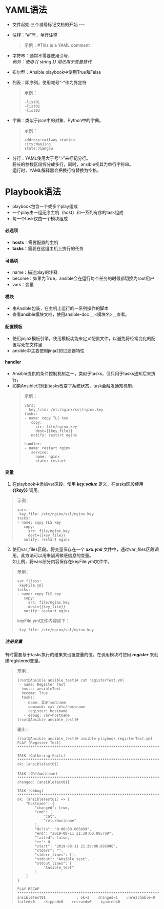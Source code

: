 # YAML语法
* 文件起始:三个减号标记文档的开始  ---

* 注释：“#”号，单行注释  
  > 示例：#This is a YAML comment
* 字符串：通常不需要使用引号，  
        *例外：使用 {{ string }} 用法用于变量替代*
* 布尔型：Ansible playbook中使用True和False
* 列表：即序列。使用减号“-”作为界定符  
  > 示例：
  >```  
  > -list01  
  > -list02  
  > -list03
* 字典：类似于json中的对象、Python中的字典。  
  > 示例：
  >```
  > address:railway station  
  > city:NanJing  
  > state:JiangSu
* 分行：YAML使用大于号“>”来标记分行。  
       将长的参数区段拆分成多行，同时，ansible视其为单行字符串。  
       运行时，YAML解释器会把换行符替换为空格。
     


# Playbook语法
* playbook包含一个或多个play组成
* 一个play由一组无序主机（host）和一系列有序的task组成
* 每一个task仅由一个模块组成

#### 必选项
* **hosts**：需要配置的主机
* **tasks**：需要在这组主机上执行的任务

#### 可选项
* name：描述play的注释
* become：如果为True，ansible会在运行每个任务的时候都切换为root用户
* vars：变量
    
#### 模块
* 由Ansible包装，在主机上运行的一系列操作的脚本
* 查看ansible模块文档，使用ansible-doc __<模块名>__查看。

#### 配置模板
* 使用jinja2模板引擎，使用模板功能来定义配置文件，以避免将经常变化的配置写死在文件里
* ansible中主要使用jinja2的过滤器特性

#### handler
* Ansible提供的条件控制机制之一，类似于tasks，但只用于tasks通知后来执行。
* 如果Ansible识别到tasks改变了系统状态，task会触发通知机制。
  >示例：  
  > ```yuml
  > vars:  
  >   key_file: /etc/nginx/ssl/nginx.key  
  > tasks:
  > - name: copy TLS key  
  >    copy:  
  >      src: file/nginx.key  
  >      dest={{key_file}}  
  >    notify: restart nginx
  >
  > handler:
  > - name: restart nginx    
  >    service: 
  >      name: nginx  
  >      state: restart  
  >```

#### 变量
1. 在playbook中添加var区段。使用 ***key:value*** 定义，在tasks区段使用 ***{{key}}*** 调用。
 > 示例：
 >```
 > vars:  
  >  key_file: /etc/nginx/ssl/nginx.key  
  >tasks:
  > - name: copy TLS key  
  >    copy:  
  >      src: file/nginx.key  
  >      dest={{key_file}}  
  >    notify: restart nginx
  >```
2. 使用var_files区段。将变量保存在一个 ***xxx.yml*** 文件中，通过var_files区段调用。此方法可以用来隔离敏感信息的变量。  
   如上例，将vars部分内容保存在keyFile.yml文件中。
> 示例：
 >```
 > var_filess:  
  >  keyFile.yml  
  >tasks:
  > - name: copy TLS key  
  >    copy:  
  >      src: file/nginx.key  
  >      dest={{key_file}}  
  >    notify: restart nginx
  >```
  > keyFile.yml文件内容如下：
  >```  
  >  key_file: /etc/nginx/ssl/nginx.key  
  
##### 注册变量
有时需要基于tasks执行的结果来设置变量的值。在调用模块时使用 ***register*** 来创建registered变量。
> 示例：
>```
> [root@Ansible ansible_test]# cat registerTest.yml 
>  - name: Register Test
>   hosts: ansibleTest
>   become: True
>   tasks:
>    - name: 显示hostname
>      command: cat /etc/hostname
>      register: hostname
>    - debug: var=hostname
> [root@Ansible ansible_test]# 
>```
> 输出：
>```
> [root@Ansible ansible_test]# ansible-playbook registerTest.yml 
> PLAY [Register Test] *********************************************************************************************************************************
>
> TASK [Gathering Facts] *******************************************************************************************************************************
> ok: [ansibleTest01]
>
> TASK [显示hostname] ************************************************************************************************************************************
> changed: [ansibleTest01]
>
> TASK [debug] *****************************************************************************************************************************************
> ok: [ansibleTest01] => {
>     "hostname": {
>         "changed": true, 
>         "cmd": [
>             "cat", 
>             "/etc/hostname"
>         ], 
>         "delta": "0:00:00.006889", 
>         "end": "2019-08-11 21:29:00.905789", 
>         "failed": false, 
>         "rc": 0, 
>         "start": "2019-08-11 21:29:00.898900", 
>         "stderr": "", 
>         "stderr_lines": [], 
>         "stdout": "Ansible_test", 
>         "stdout_lines": [
>             "Ansible_test"
>         ]
>     }
> }
> 
> PLAY RECAP *******************************************************************************************************************************************
> ansibleTest01              : ok=3    changed=1    unreachable=0    failed=0    skipped=0    rescued=0    ignored=0   

